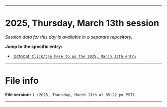 
***

# 2025, Thursday, March 13th session

_Session data for this day is available in a separate repository._

**Jump to the specific entry:**

- [:octocat: `Click/tap here to go the 2025, March 13th entry`](https://github.com/seanpm2001/SeansLifeArchive_Images_TinyTower_Y2025/tree/SeansLifeArchive_Images_TinyTower_Y2025_Main-dev/2025/03_March/13/)

***

# File info

**File version:** `1 (2025, Thursday, March 13th at 05:22 pm PST)`

***
